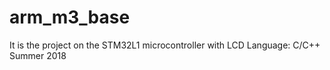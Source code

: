 # arm_m3_base

It is the project on the STM32L1 microcontroller with LCD 
Language: C/C++
Summer 2018
